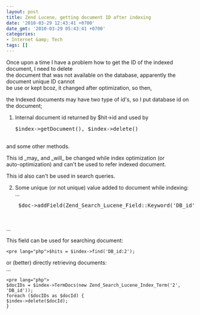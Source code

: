 ```yaml
---
layout: post
title: Zend Lucene, getting document ID after indexing
date: '2010-03-29 12:43:41 +0700'
date_gmt: '2010-03-29 05:43:41 +0700'
categories:
- Internet &amp; Tech
tags: []
---
```

Once upon a time I have a problem how to get the ID of the indexed document, I need to delete  
 the document that was not available on the database, apparently the document unique ID cannot  
 be use or kept bcoz, it changed after optimization, so then,

the Indexed documents may have two type of id's, so I put database id on the document;

1. Internal document id returned by $hit->id and used by

 
    <pre lang="php">$index->getDocument(), $index->delete()

 and some other methods.

This id \_may\_ and \_will\_ be changed while index optimization (or  
 auto-optimization) and can't be used to refer indexed document.

This id also can't be used in search queries.

2. Some unique (or not unique) value added to document while indexing:  
 ...

 
    <pre lang="php">
    $doc->addField(Zend_Search_Lucene_Field::Keyword('DB_id', $dbId));


...

This field can be used for searching document:

 
    <pre lang="php">$hits = $index->find('DB_id:2');

or (better) directly retrieving documents:  
 ...

 
    <pre lang="php">
    $docIDs = $index->TermDocs(new Zend_Search_Lucene_Index_Term('2',
    'DB_id'));
    foreach ($docIDs as $docId) {
    $index->delete($docId);
    }